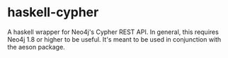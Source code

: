 haskell-cypher
==============

A haskell wrapper for Neo4j's Cypher REST API. In general, this requires Neo4j 1.8 or higher to be useful. 
It's meant to be used in conjunction with the aeson package. 